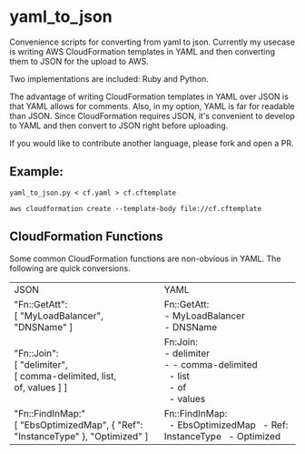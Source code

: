 # yaml_to_json
Convenience scripts for converting from yaml to json.
Currently my usecase is writing AWS CloudFormation templates in YAML
and then converting them to JSON for the upload to AWS.

Two implementations are included: Ruby and Python.

The advantage of writing CloudFormation templates in YAML over JSON is that
YAML allows for comments. Also, in my option, YAML is far for readable than
JSON. Since CloudFormation requires JSON, it's convenient to develop to YAML
and then convert to JSON right before uploading.

If you would like to contribute another language, please fork and open a PR.

## Example:
`yaml_to_json.py < cf.yaml > cf.cftemplate`

`aws cloudformation create --template-body file://cf.cftemplate`

## CloudFormation Functions
Some common CloudFormation functions are non-obvious in YAML. 
The following are quick conversions.

<table>
<tr>
<td>JSON </td>
<td>YAML </td>
</tr>
<tr>
<td>
"Fn::GetAtt":<br>
  [ "MyLoadBalancer",<br>
    "DNSName" ]
</td>
<td>
Fn::GetAtt:<br>
- MyLoadBalancer<br>
- DNSName
</td>
</tr>
<tr>
<td>
"Fn::Join":<br>
  [ "delimiter",<br>
    [ comma-delimited, list, <br>
      of, values ] ]
</td>
<td>
Fn:Join:<br>
- delimiter<br>
- - comma-delimited<br>
&nbsp; - list<br>
&nbsp; - of<br>
&nbsp; - values
</td>
</tr>
<tr>
<td>
"Fn::FindInMap:"<br>
  [ "EbsOptimizedMap",
    { "Ref": "InstanceType" },
    "Optimized" ]
</td>
<td>
Fn::FindInMap:<br>
&nbsp; - EbsOptimizedMap
&nbsp; - Ref: InstanceType
&nbsp; - Optimized
</td>
</tr>
</table>
